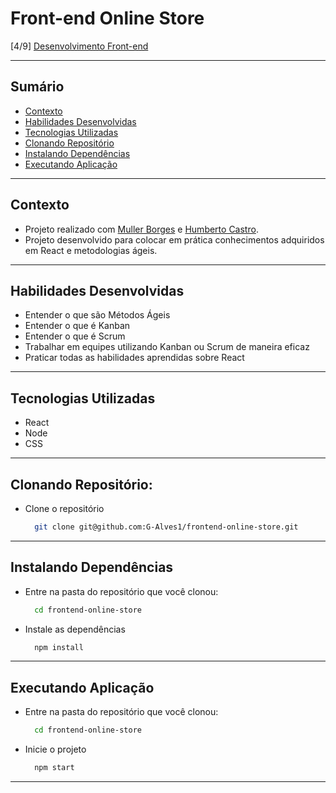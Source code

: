 # Front-end Online Store
[4/9] [Desenvolvimento Front-end](https://github.com/G-Alves1/Trybe/tree/main/02_Desenvolvimento-Front-end)

---

## Sumário

- [Contexto](#contexto)
- [Habilidades Desenvolvidas](#habilidades-desenvolvidas)
- [Tecnologias Utilizadas](#tecnologias-utilizadas)
- [Clonando Repositório](#clonando-repositório)
- [Instalando Dependências](#instalando-dependências)
- [Executando Aplicação](#executando-aplicação)

---

## Contexto

* Projeto realizado com [Muller Borges](https://github.com/MullerBorges87) e [Humberto Castro](https://github.com/HumbertoCastro).
* Projeto desenvolvido para colocar em prática conhecimentos adquiridos em React e metodologias ágeis.

---

## Habilidades Desenvolvidas

* Entender o que são Métodos Ágeis
* Entender o que é Kanban
* Entender o que é Scrum
* Trabalhar em equipes utilizando Kanban ou Scrum de maneira eficaz
* Praticar todas as habilidades aprendidas sobre React

---

## Tecnologias Utilizadas

* React
* Node
* CSS
 
---

## Clonando Repositório:

* Clone o repositório
  ```sh
    git clone git@github.com:G-Alves1/frontend-online-store.git
  ```

---

## Instalando Dependências

* Entre na pasta do repositório que você clonou:
  ```sh
    cd frontend-online-store
  ```

* Instale as dependências
  ```sh
    npm install
  ```

---

## Executando Aplicação

* Entre na pasta do repositório que você clonou:
  ```sh
    cd frontend-online-store
  ```

* Inicie o projeto
  ```sh
    npm start
  ```

---
